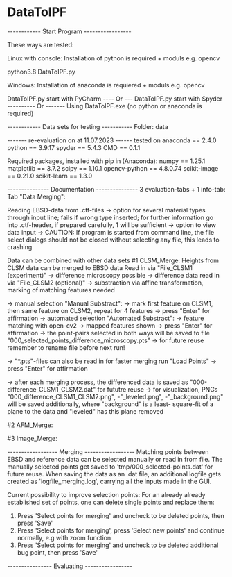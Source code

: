 # DataToIPF

------------  Start Program  -----------------

These ways are tested:

Linux with console:
Installation of python is required + moduls e.g. opencv

python3.8 DataToIPF.py


Windows:
Installation of anaconda is requiered + moduls e.g. opencv

DataToIPF.py start with PyCharm ---- Or --- DataToIPF.py start with Spyder 
---------- Or -------
Using DataToIPF.exe (no python or anaconda is required)



------------  Data sets for testing -----------
Folder: data

-------  re-evaluation on at 11.07.2023  ------
tested on
anaconda 	== 2.4.0
python		== 3.9.17
spyder		== 5.4.3
CMD		== 0.1.1

Required packages, installed with pip in (Anaconda):
numpy 		== 1.25.1
matplotlib 	== 3.7.2
scipy		== 1.10.1
opencv-python	== 4.8.0.74
scikit-image	== 0.21.0
scikit-learn	== 1.3.0

---------------  Documentation  ---------------
3 evaluation-tabs + 1 info-tab:
Tab "Data Merging":

Reading EBSD-data from .ctf-files 
-> option for several material types through input line; fails if wrong 
	type inserted; for further information go into .ctf-header, 
	if prepared carefully, 1 will be sufficient
-> option to view data input
-> CAUTION: If program is started from command line, the file select 
	dialogs should not be closed without selecting any file, this
	leads to crashing

Data can be combined with other data sets
#1 CLSM_Merge:
Heights from CLSM data can be merged to EBSD data
Read in via "File_CLSM1 (experiment)"
-> difference microscopy possible
 -> difference data read in via "File_CLSM2 (optional)"
 -> substraction via affine transformation, marking of matching features needed

  -> manual selection "Manual Substract":
   -> mark first feature on CLSM1, then same feature on CLSM2, repeat for 4 features
   -> press "Enter" for affirmation
  -> automated selection "Automated Substract":
   -> feature matching with open-cv2
   -> mapped features shown
   -> press "Enter" for affirmation
  -> the point-pairs selected in both ways will be saved to file
     "000_selected_points_difference_microscopy.pts"
  -> for future reuse remember to rename file before next run!

  -> "*.pts"-files can also be read in for faster merging run "Load Points"
   -> press "Enter" for affirmation
 
 -> after each merging process, the differenced data is saved as 
    "000-difference_CLSM1_CLSM2.dat" for fututre reuse
 -> for visualization, PNGs "000_difference_CLSM1_CLSM2.png", -"_leveled.png", 
    -"_background.png" will be saved additionally, where "background" is a least-
    square-fit of a plane to the data and "leveled" has this plane removed
    

#2 AFM_Merge:

#3 Image_Merge:

------------------  Merging  ------------------
Matching points between EBSD and reference data can be selected manually
or read in from file. The manually selected points get saved to 
'tmp/000_selected-points.dat' for future reuse.
When saving the data as an .dat file, an additional logfile gets created
as 'logfile_merging.log', carrying all the inputs made in the GUI.

Current possibility to improve selection points:
For an already already established set of points, one can delete single 
points and replace them:
1. Press 'Select points for merging' and uncheck to be deleted points, 
	then press 'Save'
2. Press 'Select points for merging', press 'Select new points' and 
	continue normally, e.g with zoom function 
3. Press 'Select points for merging' and uncheck to be deleted additional
	bug point, then press 'Save'

----------------  Evaluating  -----------------

